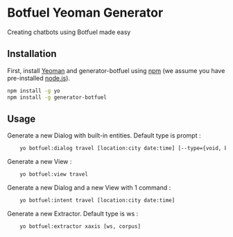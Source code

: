 # Botfuel Yeoman Generator
Creating chatbots using Botfuel made easy

## Installation

First, install [Yeoman](http://yeoman.io) and generator-botfuel using [npm](https://www.npmjs.com/) (we assume you have pre-installed [node.js](https://nodejs.org/)).

```bash
npm install -g yo
npm install -g generator-botfuel
```

<!-- Then generate your new project:

```bash
yo botfuel
``` -->


## Usage

Generate a new Dialog with built-in entities. Default type is 
prompt :
```bash
	yo botfuel:dialog travel [location:city date:time] [--type={void, base, default, qna, confirmation, prompt}]
```
Generate a new View :
```bash
	yo botfuel:view travel
```
Generate a new Dialog and a new View with 1 command :
```bash
	yo botfuel:intent travel [location:city date:time]
```
Generate a new Extractor. Default type is ws :
```bash
	yo botfuel:extractor xaxis [ws, corpus]
```
